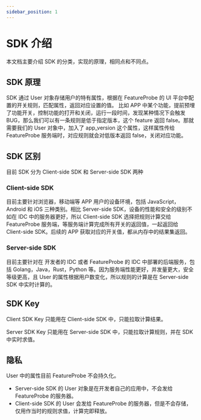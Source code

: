 ```yaml
---
sidebar_position: 1
---
```


# SDK 介绍

本文档主要介绍 SDK 的分类，实现的原理，相同点和不同点。

## SDK 原理

SDK 通过 User 对象存储用户的特有属性，根据在 FeatureProbe 的 UI 平台中配置的开关规则，匹配属性，返回对应设置的值。
比如 APP 中某个功能，提前预埋了功能开关，控制功能的打开和关闭，运行一段时间，发现某种情况下会触发 BUG，那么我们可以有一条规则是低于指定版本，这个 feature 返回 false。那就需要我们的 User 对象中，加入了 app_version 这个属性，这样属性传给 FeatureProbe 服务端时，对应规则就会对低版本返回 false，关闭对应功能。

## SDK 区别

目前 SDK 分为 Client-side SDK 和 Server-side SDK 两种

### Client-side SDK

目前主要针对浏览器，移动端等 APP 用户的设备环境，包括 JavaScript，Android 和 iOS 三种类别。相比 Server-side SDK，设备的性能和安全的级别不如在 IDC 中的服务器更好，所以 Client-side SDK 选择把规则计算交给 FeatureProbe 服务端，等服务端计算完成所有开关的返回值，一起返回给 Client-side SDK。后续的 APP 获取对应的开关值，都从内存中的结果集返回。

### Server-side SDK

目前主要针对在 开发者的 IDC 或者 FeatureProbe 的 IDC 中部署的后端服务，包括 Golang，Java，Rust，Python 等。因为服务端性能更好，并发量更大，安全等级更高，且 User 的属性根据用户数变化，所以规则的计算是在 Server-side SDK 中实时计算的。

## SDK Key

Client SDK Key 只能用在 Client-side SDK 中，只能拉取计算结果。

Server SDK Key 只能用在 Server-side SDK 中，只能拉取计算规则，并在 SDK 中实时求值。

## 隐私

User 中的属性目前 FeatureProbe 不会持久化。

* Server-side SDK 的 User 对象是在开发者自己的应用中，不会发给 FeatureProbe 的服务器。
* Client-side SDK 的 User 会发给 FeatureProbe 的服务器，但是不会存储，仅用作当时的规则求值，计算完即释放。

